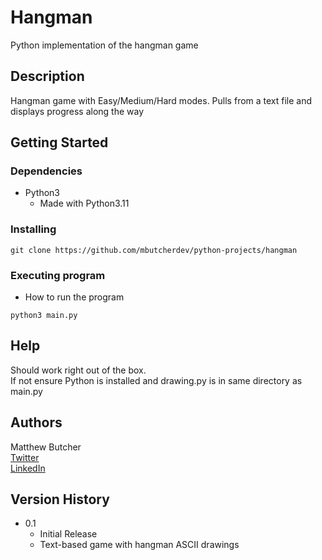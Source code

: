 # Hangman

Python implementation of the hangman game

## Description

Hangman game with Easy/Medium/Hard modes.
Pulls from a text file and displays progress along the way

## Getting Started

### Dependencies

* Python3
  * Made with Python3.11

### Installing

```
git clone https://github.com/mbutcherdev/python-projects/hangman
```

### Executing program

* How to run the program
```
python3 main.py
```

## Help

Should work right out of the box.  
If not ensure Python is installed and drawing.py is in same directory as main.py

## Authors

Matthew Butcher  
[Twitter](https://twitter.com/mbutcherdev)  
[LinkedIn](https://www.linkedin.com/in/mbutcherdev/)

## Version History

* 0.1
  * Initial Release
  * Text-based game with hangman ASCII drawings


